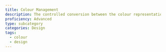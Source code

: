 ```yaml
---
title: Colour Management
description: The controlled conversion between the colour representations of various devices, such as image scanners, digital cameras, monitors, TV screens, film printers, computer printers, offset presses, and corresponding media
proficiency: Advanced
type: subcategory
categories: Design
tags:
  - colour
  - design
---
```

